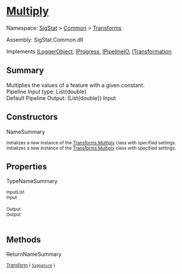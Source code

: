 # [Multiply](./Multiply.md)

Namespace: [SigStat]() > [Common](./../README.md) > [Transforms](./README.md)

Assembly: SigStat.Common.dll

Implements [ILoggerObject](./../ILoggerObject.md), [IProgress](./../Helpers/IProgress.md), [IPipelineIO](./../Pipeline/IPipelineIO.md), [ITransformation](./../ITransformation.md)

## Summary
Multiplies the values of a feature with a given constant.  <br>Pipeline Input type: List{double}<br>Default Pipeline Output: (List{double}) Input

## Constructors

NameSummary

<sub>Initializes a new instance of the [Transforms.Multiply](https://github.com/hargitomi97/sigstat/blob/master/docs/md/SigStat/Common/Transforms/Multiply.md) class with specified settings.</sub><br><sub>Initializes a new instance of the [Transforms.Multiply](https://github.com/hargitomi97/sigstat/blob/master/docs/md/SigStat/Common/Transforms/Multiply.md) class with specified settings.</sub><br>


## Properties

TypeNameSummary

<sub>InputList</sub><br><sub>Input</sub><br><br>
<sub>Output</sub><br><sub>Output</sub><br><br>


## Methods

ReturnNameSummary

<sub>[Transform](./Methods/Multiply-100663629.md) ( [`Signature`](./../Signature.md) )</sub><br><sub></sub><br><br>


